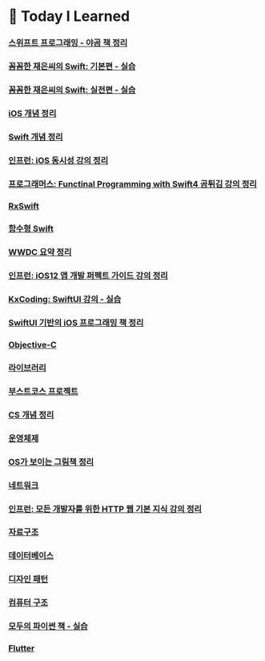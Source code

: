 # 📖  Today I Learned 

### [스위프트 프로그래밍 - 야곰 책 정리](https://github.com/Jae-eun/TIL/tree/master/Swift%20Programming%20-%20Yagom)

### [꼼꼼한 재은씨의 Swift: 기본편 - 실습](https://github.com/Jae-eun/TIL/tree/master/%EA%BC%BC%EA%BC%BC%ED%95%9C%20%EC%9E%AC%EC%9D%80%EC%94%A8%20-%20%EA%B8%B0%EB%B3%B8%ED%8E%B8)

### [꼼꼼한 재은씨의 Swift: 실전편 - 실습](https://github.com/Jae-eun/TIL/tree/master/%EA%BC%BC%EA%BC%BC%ED%95%9C%20%EC%9E%AC%EC%9D%80%EC%94%A8%20-%20%EC%8B%A4%EC%A0%84%ED%8E%B8)

### [iOS 개념 정리](https://github.com/Jae-eun/TIL/tree/master/iOS)

### [Swift 개념 정리](https://github.com/Jae-eun/TIL/tree/master/Swift)

### [인프런: iOS 동시성 강의 정리](https://github.com/Jae-eun/TIL/tree/master/iOS%20Concurrency)

### [프로그래머스: Functinal Programming with Swift4 곰튀김 강의 정리](https://github.com/Jae-eun/TIL/tree/master/Functional%20Programming%20with%20Swift%204%20-%20%ED%94%84%EB%A1%9C%EA%B7%B8%EB%9E%98%EB%A8%B8%EC%8A%A4%20%EA%B3%B0%ED%8A%80%EA%B9%80%EB%8B%98%20%EA%B0%95%EC%9D%98)

### [RxSwift](https://github.com/Jae-eun/TIL/tree/master/RxSwift)

### [함수형 Swift](https://github.com/Jae-eun/TIL/tree/master/Functional%20Swift)

### [WWDC 요약 정리](https://github.com/Jae-eun/TIL/tree/master/WWDC)

### [인프런: iOS12 앱 개발 퍼펙트 가이드 강의 정리](https://github.com/Jae-eun/TIL/tree/master/Inflearn%2012%20Perfect)

### [KxCoding: SwiftUI 강의 - 실습](https://github.com/Jae-eun/TIL/tree/master/SwiftUI_kxcoding)

### [SwiftUI 기반의 iOS 프로그래밍 책 정리](https://github.com/Jae-eun/TIL/tree/master/SwiftUI%20%EA%B8%B0%EB%B0%98%EC%9D%98%20iOS%20%ED%94%84%EB%A1%9C%EA%B7%B8%EB%9E%98%EB%B0%8D)

### [Objective-C](https://github.com/Jae-eun/TIL/tree/master/Objective-C)

### [라이브러리](https://github.com/Jae-eun/TIL/tree/master/Library)

### [부스트코스 프로젝트](https://github.com/Jae-eun/TIL/tree/master/boostcourse)

### [CS 개념 정리](https://github.com/Jae-eun/TIL/tree/master/Computer%20Science)

### [운영체제](https://github.com/Jae-eun/TIL/tree/master/Operating%20System%20Lecture)

### [OS가 보이는 그림책 정리](https://github.com/Jae-eun/TIL/tree/master/OS%EA%B0%80%20%EB%B3%B4%EC%9D%B4%EB%8A%94%20%EA%B7%B8%EB%A6%BC%EC%B1%85)

### [네트워크](https://github.com/Jae-eun/TIL/tree/master/Network)

### [인프런: 모든 개발자를 위한 HTTP 웹 기본 지식 강의 정리](https://github.com/Jae-eun/TIL/tree/master/%E1%84%86%E1%85%A9%E1%84%83%E1%85%B3%E1%86%AB%20%E1%84%80%E1%85%A2%E1%84%87%E1%85%A1%E1%86%AF%E1%84%8C%E1%85%A1%E1%84%85%E1%85%B3%E1%86%AF%20%E1%84%8B%E1%85%B1%E1%84%92%E1%85%A1%E1%86%AB%20HTTP%20%E1%84%8B%E1%85%B0%E1%86%B8%20%E1%84%80%E1%85%B5%E1%84%87%E1%85%A9%E1%86%AB%20%E1%84%8C%E1%85%B5%E1%84%89%E1%85%B5%E1%86%A8)

### [자료구조](https://github.com/Jae-eun/TIL/tree/master/Data%20Structure)

### [데이터베이스](https://github.com/Jae-eun/TIL/tree/master/Database) 

### [디자인 패턴](https://github.com/Jae-eun/TIL/tree/master/Design%20Pattern) 

### [컴퓨터 구조](https://github.com/Jae-eun/TIL/tree/master/Computer%20Organization%20and%20Design)

### [모두의 파이썬 책 - 실습](https://github.com/Jae-eun/TIL/tree/master/python)

### [Flutter](https://github.com/Jae-eun/TIL/tree/master/flutter/flutter_app)

